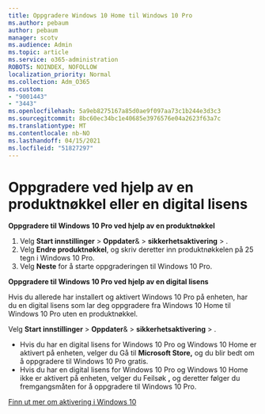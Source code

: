 ```yaml
---
title: Oppgradere Windows 10 Home til Windows 10 Pro
ms.author: pebaum
author: pebaum
manager: scotv
ms.audience: Admin
ms.topic: article
ms.service: o365-administration
ROBOTS: NOINDEX, NOFOLLOW
localization_priority: Normal
ms.collection: Adm_O365
ms.custom:
- "9001443"
- "3443"
ms.openlocfilehash: 5a9eb8275167a85d0ae9f097aa73c1b244e3d3c3
ms.sourcegitcommit: 8bc60ec34bc1e40685e3976576e04a2623f63a7c
ms.translationtype: MT
ms.contentlocale: nb-NO
ms.lasthandoff: 04/15/2021
ms.locfileid: "51827297"
---
```

# <a name="upgrade-using-either-a-product-key-or-a-digital-license"></a>Oppgradere ved hjelp av en produktnøkkel eller en digital lisens

**Oppgradere til Windows 10 Pro ved hjelp av en produktnøkkel**

1. Velg **Start innstillinger**  >  **Oppdater**&  >  **sikkerhetsaktivering**  >  .
2. Velg **Endre produktnøkkel**, og skriv deretter inn produktnøkkelen på 25 tegn i Windows 10 Pro.
3. Velg **Neste** for å starte oppgraderingen til Windows 10 Pro.

**Oppgradere til Windows 10 Pro ved hjelp av en digital lisens**

Hvis du allerede har installert og aktivert Windows 10 Pro på enheten, har du en digital lisens som lar deg oppgradere fra Windows 10 Home til Windows 10 Pro uten en produktnøkkel.

Velg **Start innstillinger**  >  **Oppdater**&  >  **sikkerhetsaktivering**  >  .

- Hvis du har en digital lisens for Windows 10 Pro og Windows 10 Home er aktivert på enheten, velger du Gå til **Microsoft Store,** og du blir bedt om å oppgradere til Windows 10 Pro gratis.
- Hvis du har en digital lisens for Windows 10 Pro og Windows 10 Home ikke er aktivert på enheten, velger du Feilsøk **,** og deretter følger du fremgangsmåten for å oppgradere til Windows 10 Pro.

[Finn ut mer om aktivering i Windows 10](https://support.microsoft.com/help/12440)